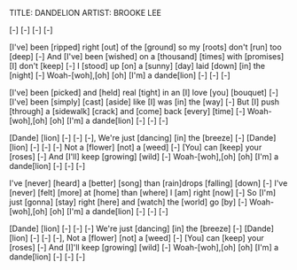 TITLE: DANDELION
ARTIST: BROOKE LEE

[-] [-] [-] [-]

[I've] been [ripped] right [out] of the [ground] 
so my [roots] don't [run] too [deep] [-]
And [I've] been [wished] on a [thousand] [times] 
with [promises] [I] don't [keep] [-]
I [stood] up [on] a [sunny] [day] 
laid [down] [in] the [night] [-]
Woah-[woh],[oh] [oh]
[I'm] a dande[lion] [-] [-] [-]

[I've] been [picked] and [held] real [tight] 
in an [I] love [you] [bouquet] [-]
[I've] been [simply] [cast] [aside] 
like [I] was [in] the [way] [-]
But [I] push [through] a [sidewalk] [crack] 
and [come] back [every] [time] [-]
Woah-[woh],[oh] [oh]
[I'm] a dande[lion] [-] [-] [-]

[Dande] [lion] [-] [-] [-], 
We're just [dancing] [in] the [breeze] [-]
[Dande] [lion] [-] [-] [-]
Not a [flower] [not] a [weed] [-]
[You] can [keep] your [roses] [-] 
And [I'll] keep [growing] [wild] [-]
Woah-[woh],[oh] [oh]
[I'm] a dande[lion] [-] [-] [-]

I've [never] [heard] a [bettеr] [song] 
than [rain]drops [falling] [down] [-]
I've [never] [fеlt] [more] at [home] 
than [where] I [am] right [now] [-]
So [I'm] just [gonna] [stay] right [here] 
and [watch] the [world] go [by] [-]
Woah-[woh],[oh] [oh]
[I'm] a dande[lion] [-] [-] [-]

[Dande] [lion] [-] [-] [-]
We're just [dancing] [in] the [breeze] [-]
[Dande] [lion] [-] [-] [-], 
Not a [flower] [not] a [weed] [-]
[You] can [keep] your [roses] [-] 
And [I]'ll keep [growing] [wild] [-]
Woah-[woh],[oh] [oh]
[I'm] a dande[lion] [-] [-] [-]